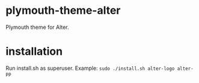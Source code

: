 # plymouth-theme-alter
Plymouth theme for Alter.

# installation
Run install.sh as superuser.
Example: `sudo ./install.sh alter-logo alter-pp`
